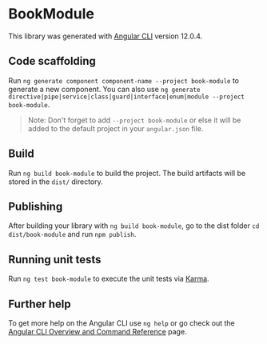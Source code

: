 # BookModule

This library was generated with [Angular CLI](https://github.com/angular/angular-cli) version 12.0.4.

## Code scaffolding

Run `ng generate component component-name --project book-module` to generate a new component. You can also use `ng generate directive|pipe|service|class|guard|interface|enum|module --project book-module`.
> Note: Don't forget to add `--project book-module` or else it will be added to the default project in your `angular.json` file. 

## Build

Run `ng build book-module` to build the project. The build artifacts will be stored in the `dist/` directory.

## Publishing

After building your library with `ng build book-module`, go to the dist folder `cd dist/book-module` and run `npm publish`.

## Running unit tests

Run `ng test book-module` to execute the unit tests via [Karma](https://karma-runner.github.io).

## Further help

To get more help on the Angular CLI use `ng help` or go check out the [Angular CLI Overview and Command Reference](https://angular.io/cli) page.
